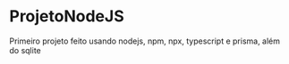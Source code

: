 # ProjetoNodeJS
Primeiro projeto feito usando nodejs, npm, npx, typescript e prisma, além do sqlite
